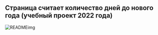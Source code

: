 ## Страница считает количество дней до нового года (учебный проект 2022 года)

![READMEimg](https://github.com/user-attachments/assets/bd1f4e79-a192-4235-9301-acba8636c2c5)

